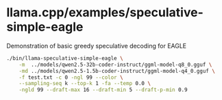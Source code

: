 # llama.cpp/examples/speculative-simple-eagle

Demonstration of basic greedy speculative decoding for EAGLE

```bash
./bin/llama-speculative-simple-eagle \
    -m  ../models/qwen2.5-32b-coder-instruct/ggml-model-q8_0.gguf \
    -md ../models/qwen2.5-1.5b-coder-instruct/ggml-model-q4_0.gguf \
    -f test.txt -c 0 -ngl 99 --color \
    --sampling-seq k --top-k 1 -fa --temp 0.0 \
    -ngld 99 --draft-max 16 --draft-min 5 --draft-p-min 0.9
```
